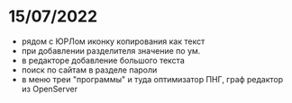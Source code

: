 # 15/07/2022

* рядом с ЮРЛом иконку копирования как текст
* при добавлении разделителя значение по ум.
* в редакторе добавление большого текста 
* поиск по сайтам в разделе пароли
* в меню треи  "программы" и туда оптимизатор ПНГ, граф редактор из OpenServer